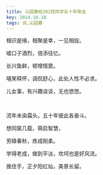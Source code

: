 ```yaml
---
title: 沁园春給202班同学五十年聚会
key: 2014.10.18
tags: 词,沁园春
---
```


相识是缘，相聚是幸，一见相投。

嘘口子酒烈，倍添往忆。

长兴鱼鲜，顿增情窦。

嘻笑释怀，调侃舒心，此处人性不必求。

儿女事，有兴趣谈谈，无也悠悠。

</br>

流年未染霜头。五十年彼此各奋斗。

想同窗几载，萌启智慧，

劳碌春秋，炼成刚柔。

学得老成，做到平淡，坎坷也是好风流。

挽住手，正夕阳红灿，美景长留。

</br>

